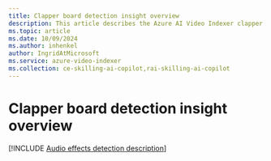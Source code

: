 ```yaml
---
title: Clapper board detection insight overview
description: This article describes the Azure AI Video Indexer clapper board detection insight.
ms.topic: article
ms.date: 10/09/2024
ms.author: inhenkel
author: IngridAtMicrosoft
ms.service: azure-video-indexer
ms.collection: ce-skilling-ai-copilot,rai-skilling-ai-copilot
---
```


# Clapper board detection insight overview

[!INCLUDE [Audio effects detection description](./includes/clapperboard-detection.md)]
